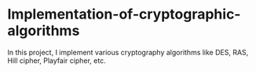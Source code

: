 # Implementation-of-cryptographic-algorithms
In this project, I implement various cryptography algorithms like DES, RAS, Hill cipher, Playfair cipher, etc.
